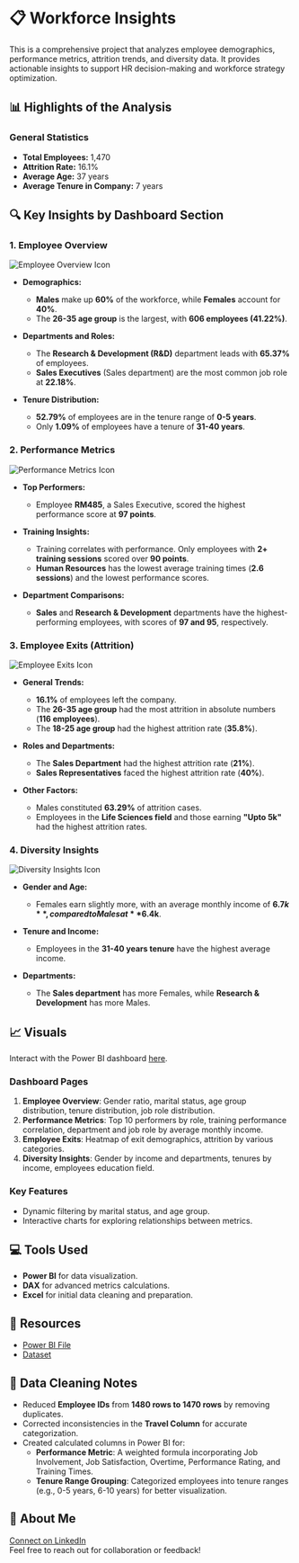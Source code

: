 # 📋 Workforce Insights 
This is a comprehensive project that analyzes employee demographics, performance metrics, attrition trends, and diversity data. It provides actionable insights to support HR decision-making and workforce strategy optimization.  

## 📊 Highlights of the Analysis  

### General Statistics  
- **Total Employees:** 1,470  
- **Attrition Rate:** 16.1%  
- **Average Age:** 37 years  
- **Average Tenure in Company:** 7 years  

## 🔍 Key Insights by Dashboard Section  

### 1. **Employee Overview**  
![Employee Overview Icon](https://imgur.com/77SJ6Ci.png)  

- **Demographics:**  
  - **Males** make up **60%** of the workforce, while **Females** account for **40%**.  
  - The **26-35 age group** is the largest, with **606 employees (41.22%)**.  

- **Departments and Roles:**  
  - The **Research & Development (R&D)** department leads with **65.37%** of employees.  
  - **Sales Executives** (Sales department) are the most common job role at **22.18%**.  

- **Tenure Distribution:**  
  - **52.79%** of employees are in the tenure range of **0-5 years**.  
  - Only **1.09%** of employees have a tenure of **31-40 years**.  

### 2. **Performance Metrics**  
![Performance Metrics Icon](https://imgur.com/UVL3HGN.png)  

- **Top Performers:**  
  - Employee **RM485**, a Sales Executive, scored the highest performance score at **97 points**.  

- **Training Insights:**  
  - Training correlates with performance. Only employees with **2+ training sessions** scored over **90 points**.  
  - **Human Resources** has the lowest average training times (**2.6 sessions**) and the lowest performance scores.  

- **Department Comparisons:**  
  - **Sales** and **Research & Development** departments have the highest-performing employees, with scores of **97 and 95**, respectively.

### 3. **Employee Exits (Attrition)**  
![Employee Exits Icon](https://imgur.com/4AuKuv1.png)  

- **General Trends:**  
  - **16.1%** of employees left the company.  
  - The **26-35 age group** had the most attrition in absolute numbers (**116 employees**).  
  - The **18-25 age group** had the highest attrition rate (**35.8%**).  

- **Roles and Departments:**  
  - The **Sales Department** had the highest attrition rate (**21%**).  
  - **Sales Representatives** faced the highest attrition rate (**40%**).  

- **Other Factors:**  
  - Males constituted **63.29%** of attrition cases.  
  - Employees in the **Life Sciences field** and those earning **"Upto 5k"** had the highest attrition rates.  

### 4. **Diversity Insights**  
![Diversity Insights Icon](https://imgur.com/JbKznY1.png)  

- **Gender and Age:**  
  - Females earn slightly more, with an average monthly income of **$6.7k**, compared to Males at **$6.4k**.  

- **Tenure and Income:**  
  - Employees in the **31-40 years tenure** have the highest average income.  

- **Departments:**  
  - The **Sales department** has more Females, while **Research & Development** has more Males.  

## 📈 Visuals  
Interact with the Power BI dashboard [here](https://github.com/michaelomi/Workforce-Insights/blob/main/Workforce%20Insights%20Dashboard.pbix).

### Dashboard Pages  
1. **Employee Overview**: Gender ratio, marital status, age group distribution, tenure distribution, job role distribution.  
2. **Performance Metrics**: Top 10 performers by role, training performance correlation, department and job role by average monthly income.  
3. **Employee Exits**: Heatmap of exit demographics, attrition by various categories.  
4. **Diversity Insights**: Gender by income and departments, tenures by income, employees education field.  

### Key Features  
- Dynamic filtering by marital status, and age group.  
- Interactive charts for exploring relationships between metrics.  

## 💻 Tools Used  
- **Power BI** for data visualization.  
- **DAX** for advanced metrics calculations.  
- **Excel** for initial data cleaning and preparation.  

## 📎 Resources  
- [Power BI File](https://github.com/michaelomi/Workforce-Insights/blob/main/Workforce%20Insights%20Dashboard.pbix)  
- [Dataset](https://github.com/michaelomi/Workforce-Insights/blob/main/HR_Analytics.xlsx)

## 🔧 Data Cleaning Notes  
- Reduced **Employee IDs** from **1480 rows to 1470 rows** by removing duplicates.  
- Corrected inconsistencies in the **Travel Column** for accurate categorization.  
- Created calculated columns in Power BI for:  
  - **Performance Metric**: A weighted formula incorporating Job Involvement, Job Satisfaction, Overtime, Performance Rating, and Training Times.  
  - **Tenure Range Grouping**: Categorized employees into tenure ranges (e.g., 0-5 years, 6-10 years) for better visualization.  

## 🌟 About Me  
[Connect on LinkedIn](https://www.linkedin.com/in/michaelomi/)  
Feel free to reach out for collaboration or feedback!
